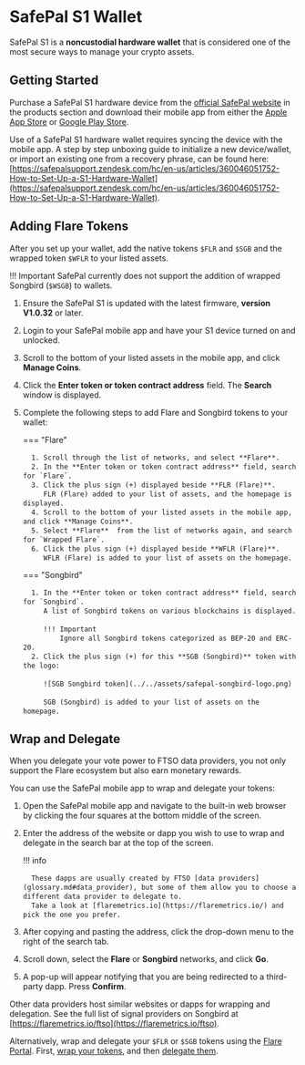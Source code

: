 # SafePal S1 Wallet

SafePal S1 is a **noncustodial hardware wallet** that is considered one of the most secure ways to manage your crypto assets.

## Getting Started

Purchase a SafePal S1 hardware device from the [official SafePal website](https://shop.safepal.io) in the products section and download their mobile app from either the [Apple App Store](https://apps.apple.com/us/app/safepal-wallet/id1548297139) or [Google Play Store](https://play.google.com/store/apps/details?id=io.safepal.wallet).

Use of a SafePal S1 hardware wallet requires syncing the device with the mobile app.
A step by step unboxing guide to initialize a new device/wallet, or import an existing one from a recovery phrase, can be found here: [https://safepalsupport.zendesk.com/hc/en-us/articles/360046051752-How-to-Set-Up-a-S1-Hardware-Wallet](https://safepalsupport.zendesk.com/hc/en-us/articles/360046051752-How-to-Set-Up-a-S1-Hardware-Wallet).

## Adding Flare Tokens

After you set up your wallet, add the native tokens `$FLR` and `$SGB` and the wrapped token `$WFLR` to your listed assets.

!!! Important
    SafePal currently does not support the addition of wrapped Songbird (`$WSGB`) to wallets.

1. Ensure the SafePal S1 is updated with the latest firmware, **version V1.0.32** or later.
2. Login to your SafePal mobile app and have your S1 device turned on and unlocked.
3. Scroll to the bottom of your listed assets in the mobile app, and click **Manage Coins**.
4. Click the **Enter token or token contract address** field.
   The **Search** window is displayed.
5. Complete the following steps to add Flare and Songbird tokens to your wallet:

    === "Flare"

         1. Scroll through the list of networks, and select **Flare**.
         2. In the **Enter token or token contract address** field, search for `Flare`.
         3. Click the plus sign (+) displayed beside **FLR (Flare)**.
            FLR (Flare) added to your list of assets, and the homepage is displayed.
         4. Scroll to the bottom of your listed assets in the mobile app, and click **Manage Coins**.
         5. Select **Flare**  from the list of networks again, and search for `Wrapped Flare`.
         6. Click the plus sign (+) displayed beside **WFLR (Flare)**.
            WFLR (Flare) is added to your list of assets on the homepage.

    === "Songbird"

         1. In the **Enter token or token contract address** field, search for `Songbird`.
            A list of Songbird tokens on various blockchains is displayed.

            !!! Important
                Ignore all Songbird tokens categorized as BEP-20 and ERC-20.
         2. Click the plus sign (+) for this **SGB (Songbird)** token with the logo:

            ![SGB Songbird token](../../assets/safepal-songbird-logo.png)

            SGB (Songbird) is added to your list of assets on the homepage.

## Wrap and Delegate

When you delegate your vote power to FTSO data providers, you not only support the Flare ecosystem but also earn monetary rewards.

You can use the SafePal mobile app to wrap and delegate your tokens:

1. Open the SafePal mobile app and navigate to the built-in web browser by clicking the four squares at the bottom middle of the screen.
2. Enter the address of the website or dapp you wish to use to wrap and delegate in the search bar at the top of the screen.

    !!! info

         These dapps are usually created by FTSO [data providers](glossary.md#data_provider), but some of them allow you to choose a different data provider to delegate to.
         Take a look at [flaremetrics.io](https://flaremetrics.io/) and pick the one you prefer.

3. After copying and pasting the address, click the drop-down menu to the right of the search tab.
4. Scroll down, select the **Flare** or **Songbird** networks, and click **Go**.
5. A pop-up will appear notifying that you are being redirected to a third-party dapp. Press **Confirm**.

Other data providers host similar websites or dapps for wrapping and delegation.
See the full list of signal providers on Songbird at [https://flaremetrics.io/ftso](https://flaremetrics.io/ftso).

Alternatively, wrap and delegate your `$FLR` or `$SGB` tokens using the [Flare Portal](https://portal.flare.network/). First, [wrap your tokens](../wrapping-tokens.md), and then [delegate them](../delegation/managing-delegations.md#delegating-your-vote-power).

